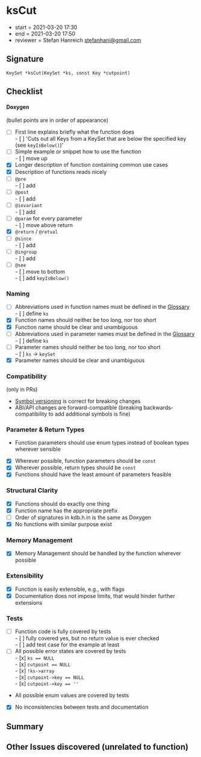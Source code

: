 # ksCut

- start = 2021-03-20 17:30
- end = 2021-03-20 17:50
- reviewer = Stefan Hanreich <stefanhani@gmail.com>

## Signature

`KeySet *ksCut(KeySet *ks, const Key *cutpoint)`

## Checklist

#### Doxygen

(bullet points are in order of appearance)

- [ ] First line explains briefly what the function does  
       - [ ] 'Cuts out all Keys from a KeySet that are below the specified key (see `keyIsBelow()`)'
- [ ] Simple example or snippet how to use the function  
       - [ ] move up
- [x] Longer description of function containing common use cases
- [x] Description of functions reads nicely
- [ ] `@pre`  
       - [ ] add
- [ ] `@post`  
       - [ ] add
- [ ] `@invariant`  
       - [ ] add
- [ ] `@param` for every parameter  
       - [ ] move above return
- [x] `@return` / `@retval`
- [ ] `@since`  
       - [ ] add
- [ ] `@ingroup`  
       - [ ] add
- [ ] `@see`  
       - [ ] move to bottom  
       - [ ] add `keyIsBelow()`

### Naming

- [ ] Abbreviations used in function names must be defined in the
      [Glossary](/doc/help/elektra-glossary.md)  
       - [ ] define `ks`
- [x] Function names should neither be too long, nor too short
- [x] Function name should be clear and unambiguous
- [ ] Abbreviations used in parameter names must be defined in the
      [Glossary](/doc/help/elektra-glossary.md)  
       - [ ] define `ks`
- [ ] Parameter names should neither be too long, nor too short  
       - [ ] `ks` -> `keySet`
- [x] Parameter names should be clear and unambiguous

### Compatibility

(only in PRs)

- [Symbol versioning](/doc/dev/symbol-versioning.md)
  is correct for breaking changes
- ABI/API changes are forward-compatible (breaking backwards-compatibility
  to add additional symbols is fine)

### Parameter & Return Types

- Function parameters should use enum types instead of boolean types
  wherever sensible
- [x] Wherever possible, function parameters should be `const`
- [x] Wherever possible, return types should be `const`
- [x] Functions should have the least amount of parameters feasible

### Structural Clarity

- [x] Functions should do exactly one thing
- [x] Function name has the appropriate prefix
- [ ] Order of signatures in kdb.h.in is the same as Doxygen
- [x] No functions with similar purpose exist

### Memory Management

- [x] Memory Management should be handled by the function wherever possible

### Extensibility

- [x] Function is easily extensible, e.g., with flags
- [x] Documentation does not impose limits, that would hinder further extensions

### Tests

- [ ] Function code is fully covered by tests  
       - [ ] fully covered yes, but no return value is ever checked  
       - [ ] add test case for the example at least
- [ ] All possible error states are covered by tests  
       - [x] `ks == NULL`  
       - [x] `cutpoint == NULL`  
       - [x] `!ks->array`  
       - [x] `cutpoint->key == NULL`  
       - [x] `cutpoint->key == ''`
- All possible enum values are covered by tests
- [x] No inconsistencies between tests and documentation

## Summary

## Other Issues discovered (unrelated to function)
